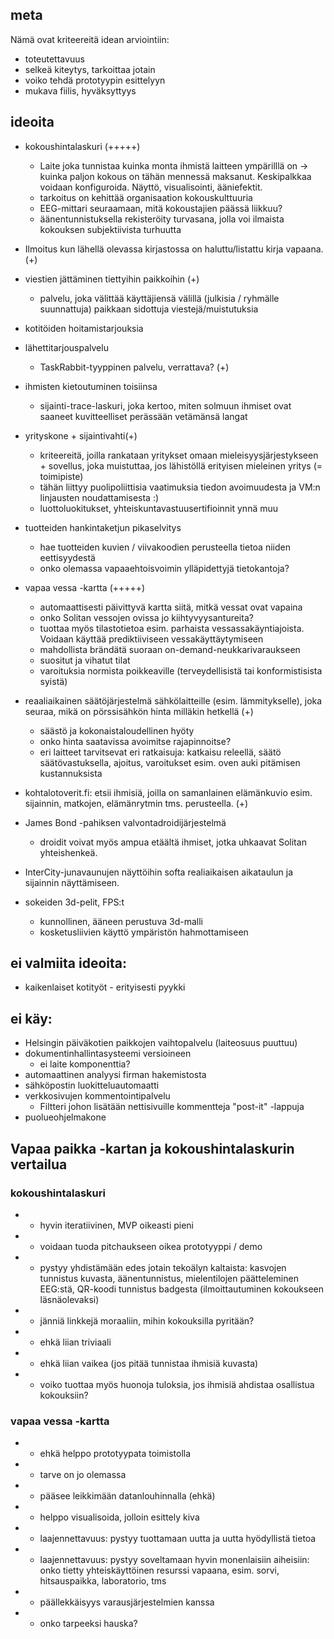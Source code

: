 ## meta

Nämä ovat kriteereitä idean arviointiin:

- toteutettavuus
- selkeä kiteytys, tarkoittaa jotain
- voiko tehdä prototyypin esittelyyn
- mukava fiilis, hyväksyttyys

## ideoita

- kokoushintalaskuri (+++++)
  - Laite joka tunnistaa kuinka monta ihmistä laitteen ympärilllä on -> kuinka paljon kokous on tähän mennessä maksanut. Keskipalkkaa voidaan konfiguroida. Näyttö, visualisointi, ääniefektit.
  - tarkoitus on kehittää organisaation kokouskulttuuria
  - EEG-mittari seuraamaan, mitä kokoustajien päässä liikkuu?
  - äänentunnistuksella rekisteröity turvasana, jolla voi ilmaista kokouksen subjektiivista turhuutta

- Ilmoitus kun lähellä olevassa kirjastossa on haluttu/listattu kirja vapaana. (+)

- viestien jättäminen tiettyihin paikkoihin (+)
  - palvelu, joka välittää käyttäjiensä välillä (julkisia / ryhmälle suunnattuja) paikkaan sidottuja viestejä/muistutuksia

- kotitöiden hoitamistarjouksia
- lähettitarjouspalvelu
  - TaskRabbit-tyyppinen palvelu, verrattava? (+)

- ihmisten kietoutuminen toisiinsa
  - sijainti-trace-laskuri, joka kertoo, miten solmuun ihmiset ovat saaneet kuvitteelliset perässään vetämänsä langat

- yrityskone + sijaintivahti(+)
  - kriteereitä, joilla rankataan yritykset omaan mieleisyysjärjestykseen + sovellus, joka muistuttaa, jos lähistöllä erityisen mieleinen yritys (= toimipiste)
  - tähän liittyy puolipoliittisia vaatimuksia tiedon avoimuudesta ja VM:n linjausten noudattamisesta :)
  - luottoluokitukset, yhteiskuntavastuusertifioinnit ynnä muu

- tuotteiden hankintaketjun pikaselvitys
  - hae tuotteiden kuvien / viivakoodien perusteella tietoa niiden eettisyydestä
  - onko olemassa vapaaehtoisvoimin ylläpidettyjä tietokantoja?

- vapaa vessa -kartta (+++++)
  - automaattisesti päivittyvä kartta siitä, mitkä vessat ovat vapaina
  - onko Solitan vessojen ovissa jo kiihtyvyysantureita?
  - tuottaa myös tilastotietoa esim. parhaista vessassakäyntiajoista.  Voidaan käyttää prediktiiviseen vessakäyttäytymiseen
  - mahdollista brändätä suoraan on-demand-neukkarivaraukseen
  - suositut ja vihatut tilat
  - varoituksia normista poikkeaville (terveydellisistä tai konformistisista syistä)

- reaaliaikainen säätöjärjestelmä sähkölaitteille (esim. lämmitykselle), joka seuraa, mikä on pörssisähkön hinta milläkin hetkellä (+)
  - säästö ja kokonaistaloudellinen hyöty
  - onko hinta saatavissa avoimitse rajapinnoitse?
  - eri laitteet tarvitsevat eri ratkaisuja: katkaisu releellä, säätö säätövastuksella, ajoitus, varoitukset esim. oven auki pitämisen kustannuksista

- kohtalotoverit.fi: etsii ihmisiä, joilla on samanlainen elämänkuvio esim. sijainnin, matkojen, elämänrytmin tms. perusteella. (+)

- James Bond -pahiksen valvontadroidijärjestelmä
  - droidit voivat myös ampua etäältä ihmiset, jotka uhkaavat Solitan yhteishenkeä.

- InterCity-junavaunujen näyttöihin softa realiaikaisen aikataulun ja sijainnin näyttämiseen. 

- sokeiden 3d-pelit, FPS:t
  - kunnollinen, ääneen perustuva 3d-malli
  - kosketusliivien käyttö ympäristön hahmottamiseen

## ei valmiita ideoita:
- kaikenlaiset kotityöt - erityisesti pyykki

## ei käy:
- Helsingin päiväkotien paikkojen vaihtopalvelu (laiteosuus puuttuu)
- dokumentinhallintasysteemi versioineen
  - ei laite komponenttia?
- automaattinen analyysi firman hakemistosta
- sähköpostin luokitteluautomaatti
- verkkosivujen kommentointipalvelu
  - Filtteri johon lisätään nettisivuille kommentteja "post-it" -lappuja
- puolueohjelmakone

## Vapaa paikka -kartan ja kokoushintalaskurin vertailua

### kokoushintalaskuri
- + hyvin iteratiivinen, MVP oikeasti pieni
- + voidaan tuoda pitchaukseen oikea prototyyppi / demo
- + pystyy yhdistämään edes jotain tekoälyn kaltaista: kasvojen tunnistus kuvasta, äänentunnistus, mielentilojen päätteleminen EEG:stä, QR-koodi tunnistus badgesta (ilmoittautuminen kokoukseen läsnäolevaksi)
- + jänniä linkkejä moraaliin, mihin kokouksilla pyritään?
- - ehkä liian triviaali
- - ehkä liian vaikea (jos pitää tunnistaa ihmisiä kuvasta)
- - voiko tuottaa myös huonoja tuloksia, jos ihmisiä ahdistaa osallistua kokouksiin?

### vapaa vessa -kartta
- + ehkä helppo prototyypata toimistolla
- + tarve on jo olemassa
- + pääsee leikkimään datanlouhinnalla (ehkä)
- + helppo visualisoida, jolloin esittely kiva
- + laajennettavuus: pystyy tuottamaan uutta ja uutta hyödyllistä tietoa
- + laajennettavuus: pystyy soveltamaan hyvin monenlaisiin aiheisiin: onko tietty yhteiskäyttöinen resurssi vapaana, esim. sorvi, hitsauspaikka, laboratorio, tms
- - päällekkäisyys varausjärjestelmien kanssa
- - onko tarpeeksi hauska?

